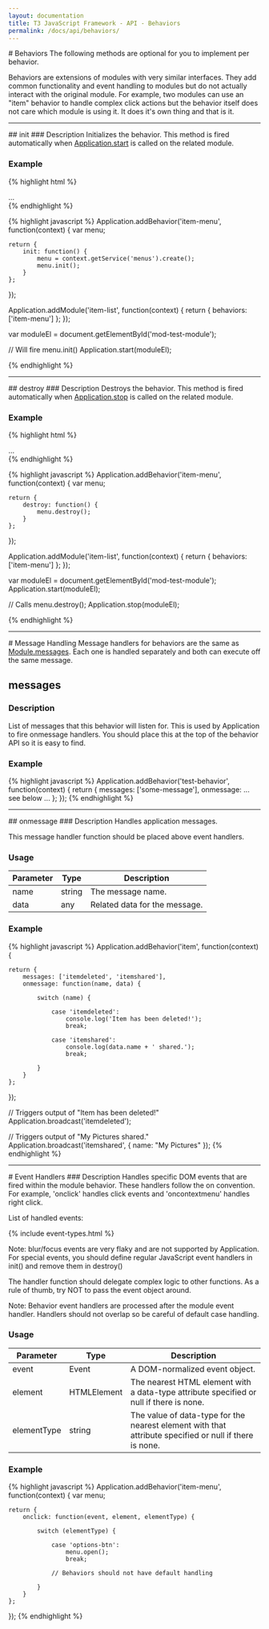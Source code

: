 ```yaml
---
layout: documentation
title: T3 JavaScript Framework - API - Behaviors
permalink: /docs/api/behaviors/
---
```


<div class="anchor" id="Overview"></div>
# Behaviors
The following methods are optional for you to implement per behavior.

Behaviors are extensions of modules with very similar interfaces.
They add common functionality and event handling to modules but do not actually interact with the original module.
For example, two modules can use an "item" behavior to handle complex click actions but the behavior itself
does not care which module is using it. It does it's own thing and that is it.

<hr class="separator">

<div class="anchor" id="init"></div>
## init
### Description
Initializes the behavior. This method is fired automatically when <a href="{{ site.baseurl }}/docs/api/application/#start">Application.start</a> is called on the related module.

### Example
{% highlight html %}
<div id="mod-test-module" class="module" data-module="test-module">
	...
</div>
{% endhighlight %}

{% highlight javascript %}
Application.addBehavior('item-menu', function(context) {
	var menu;

	return {
		init: function() {
			menu = context.getService('menus').create();
			menu.init();
		}
	};
});

Application.addModule('item-list', function(context) {
	return {
		behaviors: ['item-menu']
	};
});

var moduleEl = document.getElementById('mod-test-module');

// Will fire menu.init()
Application.start(moduleEl);

{% endhighlight %}

<hr class="separator">

<div class="anchor" id="destroy"></div>
## destroy
### Description
Destroys the behavior. This method is fired automatically when <a href="{{ site.baseurl }}/docs/api/application/#stop">Application.stop</a> is called on the related module.

### Example
{% highlight html %}
<div id="mod-test-module" class="module" data-module="test-module">
	...
</div>
{% endhighlight %}

{% highlight javascript %}
Application.addBehavior('item-menu', function(context) {
	var menu;

	return {
		destroy: function() {
			menu.destroy();
		}
	};
});

Application.addModule('item-list', function(context) {
	return {
		behaviors: ['item-menu']
	};
});

var moduleEl = document.getElementById('mod-test-module');
Application.start(moduleEl);

// Calls menu.destroy();
Application.stop(moduleEl);

{% endhighlight %}

<hr class="separator">

<div class="anchor" id="messages"></div>
# Message Handling
Message handlers for behaviors are the same as <a href="{{ site.baseurl }}/docs/api/modules/#messages">Module.messages</a>. Each one is handled separately and both can execute off the
same message.

## messages
### Description
List of messages that this behavior will listen for. This is used by Application to fire onmessage handlers.
You should place this at the top of the behavior API so it is easy to find.

### Example
{% highlight javascript %}
Application.addBehavior('test-behavior', function(context) {
	return {
		messages: ['some-message'],
		onmessage: ... see below ...
	};
});
{% endhighlight %}

<hr class="separator">

<div class="anchor" id="onmessage"></div>
## onmessage
### Description
Handles application messages.

This message handler function should be placed above event handlers.

### Usage
<table class="table table-striped">
	<thead>
		<tr>
			<th>Parameter</th>
			<th>Type</th>
			<th>Description</th>
		</tr>
	</thead>
	<tbody>
		<tr>
			<td class="required">name</td>
			<td>string</td>
			<td>The message name.</td>
		</tr>
		<tr>
			<td class="optional">data</td>
			<td>any</td>
			<td>Related data for the message.</td>
		</tr>
	</tbody>
</table>

### Example
{% highlight javascript %}
Application.addBehavior('item', function(context) {

	return {
		messages: ['itemdeleted', 'itemshared'],
		onmessage: function(name, data) {

			switch (name) {

				case 'itemdeleted':
					console.log('Item has been deleted!');
					break;

				case 'itemshared':
					console.log(data.name + ' shared.');
					break;

			}
		}
	};

});

// Triggers output of "Item has been deleted!"
Application.broadcast('itemdeleted');

// Triggers output of "My Pictures shared."
Application.broadcast('itemshared', {
	name: "My Pictures"
});
{% endhighlight %}

<hr class="separator">

<div class="anchor" id="event-handlers"></div>
# Event Handlers
### Description
Handles specific DOM events that are fired within the module behavior. These handlers follow the on<event> convention.
For example, 'onclick' handles click events and 'oncontextmenu' handles right click.

List of handled events:

{% include event-types.html %}

Note: blur/focus events are very flaky and are not supported by Application. For special events, you should define
regular JavaScript event handlers in init() and remove them in destroy()

The handler function should delegate complex logic to other functions. As a rule of thumb, try NOT to pass
the event object around.

Note: Behavior event handlers are processed after the module event handler. Handlers should not overlap so be careful
of default case handling.

### Usage
<table class="table table-striped">
	<thead>
		<tr>
			<th>Parameter</th>
			<th>Type</th>
			<th>Description</th>
		</tr>
	</thead>
	<tbody>
		<tr>
			<td class="required">event</td>
			<td>Event</td>
			<td>A DOM-normalized event object.</td>
		</tr>
		<tr>
			<td class="required">element</td>
			<td>HTMLElement</td>
			<td>The nearest HTML element with a data-type attribute specified or null if there is none.</td>
		</tr>
		<tr>
			<td class="required">elementType</td>
			<td>string</td>
			<td>The value of data-type for the nearest element with that attribute specified or null if there is none.</td>
		</tr>
	</tbody>
</table>

### Example
{% highlight javascript %}
Application.addBehavior('item-menu', function(context) {
	var menu;

	return {
		onclick: function(event, element, elementType) {

			switch (elementType) {

				case 'options-btn':
					menu.open();
					break;

				// Behaviors should not have default handling

			}
		}
	};

});
{% endhighlight %}

